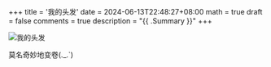 +++
title = '我的头发'
date = 2024-06-13T22:48:27+08:00
math = true
draft = false
comments = true
description = "{{ .Summary }}"
+++

![我的头发](https://picx.zhimg.com/80/v2-9a95082a657cba35ce15049c5a7d0d3b_1440w.png)



莫名奇妙地变卷(._.`)
